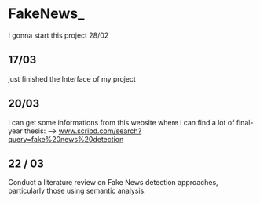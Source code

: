 # FakeNews_
I gonna start this project 28/02

## 17/03
just finished the Interface of my project


## 20/03 
i can get some informations from this website where i can find a lot of final-year thesis: --> www.scribd.com/search?query=fake%20news%20detection

## 22 / 03
Conduct a literature review on Fake News detection approaches, particularly those using semantic analysis.
